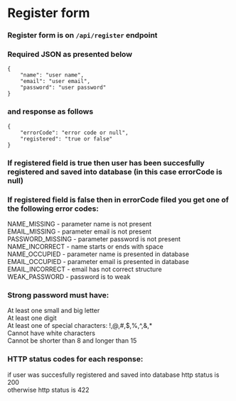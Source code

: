 # Register form
### Register form is on `/api/register` endpoint
### Required JSON as presented below
```
{
    "name": "user name",
    "email": "user email",
    "password": "user password"
}

```
### and response as follows
```
{
    "errorCode": "error code or null",
    "registered": "true or false"
}
```
### If registered field is true then user has been succesfully registered and saved into database (in this case errorCode is null)
### If registered field is false then in errorCode filed you get one of the following error codes:

NAME_MISSING - parameter name is not present  
EMAIL_MISSING - parameter email is not present  
PASSWORD_MISSING - parameter password is not present  
NAME_INCORRECT - name starts or ends with space  
NAME_OCCUPIED - parameter name is presented in database  
EMAIL_OCCUPIED - parameter email is presented in database  
EMAIL_INCORRECT - email has not correct structure  
WEAK_PASSWORD - password is to weak
### Strong password must have:
At least one small and big letter  
At least one digit  
At least one of special characters: !,@,#,$,%,^,&,*  
Cannot have white characters  
Cannot be shorter than 8 and longer than 15 
### HTTP status codes for each response:
if user was succesfully registered and saved into database http status is 200  
otherwise http status is 422
